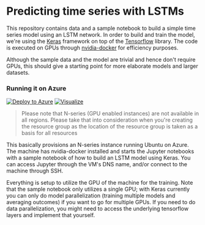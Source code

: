 # Predicting time series with LSTMs

This repository contains data and a sample notebook to build a simple time series 
model using an LSTM network. In order to build and train the model, we're using the 
[Keras](https://keras.io/) framework on top of the
[Tensorflow](https://www.tensorflow.org/) library. The code is
executed on GPUs through [nvidia-docker](https://github.com/NVIDIA/nvidia-docker)
for efficiency purposes. 

Although the sample data and the model are trivial and hence don't require GPUs, 
this should give a starting point for more elaborate models and larger datasets.

### Running it on Azure

[![Deploy to Azure](http://azuredeploy.net/deploybutton.png)](https://portal.azure.com/#create/Microsoft.Template/uri/https%3A%2F%2Fraw.githubusercontent.com%2Fkbhattmsft%2Fkeras-gpu-docker%2Fv2.0%2Fazure%2Fazuredeploy.json)
[![Visualize](http://armviz.io/visualizebutton.png)](http://armviz.io/#/?load=https%3A%2F%2Fraw.githubusercontent.com%2Fkbhattmfst%2Fkeras-gpu-docker%2Fv2.0%2Fazure%2Fazuredeploy.json)

> Please note that N-series (GPU enabled instances) are not available in all
> regions. Please take that into consideration when you're creating the resource
> group as the location of the resource group is taken as a basis for all 
> resources

This basically provisions an N-series instance running Ubuntu on Azure. The machine has 
nvidia-docker installed and starts the Jupyter notebooks with a sample notebook 
of how to build an LSTM model using Keras. You can access Jupyter through the 
VM's DNS name, and/or connect to the machine through SSH.

Everything is setup to utilize the GPU of the machine for the training. Note 
that the sample notebook only utilizes a single GPU; with Keras currently you 
can only do model parallelization (training multiple models and averaging
outcomes) if you want to go for multiple GPUs. If you need to do data 
parallelization, you might need to access the underlying tensorflow layers
and implement that yourself.


